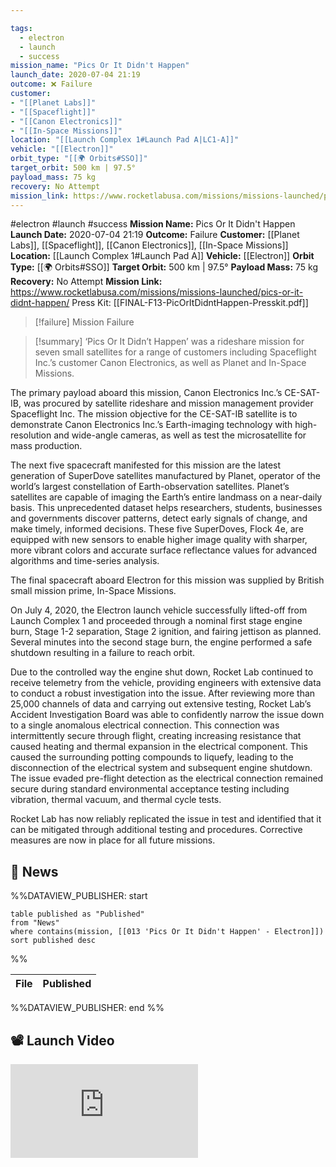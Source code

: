 ```yaml
---

tags:
  - electron
  - launch
  - success
mission_name: "Pics Or It Didn't Happen"
launch_date: 2020-07-04 21:19
outcome: ❌ Failure
customer: 
- "[[Planet Labs]]"
- "[[Spaceflight]]"
- "[[Canon Electronics]]"
- "[[In-Space Missions]]"
location: "[[Launch Complex 1#Launch Pad A|LC1-A]]"
vehicle: "[[Electron]]"
orbit_type: "[[🌍 Orbits#SSO]]"
target_orbit: 500 km | 97.5°
payload_mass: 75 kg
recovery: No Attempt
mission_link: https://www.rocketlabusa.com/missions/missions-launched/pics-or-it-didnt-happen/
---
```


#electron #launch #success
**Mission Name:** Pics Or It Didn't Happen
**Launch Date:** 2020-07-04 21:19
**Outcome:** Failure
**Customer:** [[Planet Labs]], [[Spaceflight]], [[Canon Electronics]], [[In-Space Missions]]
**Location:** [[Launch Complex 1#Launch Pad A]]
**Vehicle:** [[Electron]]
**Orbit Type:** [[🌍 Orbits#SSO]]
**Target Orbit:** 500 km | 97.5°
**Payload Mass:** 75 kg
**Recovery:** No Attempt
**Mission Link:** https://www.rocketlabusa.com/missions/missions-launched/pics-or-it-didnt-happen/
Press Kit: [[FINAL-F13-PicOrItDidntHappen-Presskit.pdf]]

>[!failure] Mission Failure

>[!summary]
‘Pics Or It Didn’t Happen’ was a rideshare mission for seven small satellites for a range of customers including Spaceflight Inc.’s customer Canon Electronics, as well as Planet and In-Space Missions.
>
The primary payload aboard this mission, Canon Electronics Inc.’s CE-SAT-IB, was procured by satellite rideshare and mission management provider Spaceflight Inc. The mission objective for the CE-SAT-IB satellite is to demonstrate Canon Electronics Inc.’s Earth-imaging technology with high-resolution and wide-angle cameras, as well as test the microsatellite for mass production.
>
The next five spacecraft manifested for this mission are the latest generation of SuperDove satellites manufactured by Planet, operator of the world’s largest constellation of Earth-observation satellites. Planet’s satellites are capable of imaging the Earth’s entire landmass on a near-daily basis. This unprecedented dataset helps researchers, students, businesses and governments discover patterns, detect early signals of change, and make timely, informed decisions. These five SuperDoves, Flock 4e, are equipped with new sensors to enable higher image quality with sharper, more vibrant colors and accurate surface reflectance values for advanced algorithms and time-series analysis.
>
The final spacecraft aboard Electron for this mission was supplied by British small mission prime, In-Space Missions. 
>
On July 4, 2020, the Electron launch vehicle successfully lifted-off from Launch Complex 1 and proceeded through a nominal first stage engine burn, Stage 1-2 separation, Stage 2 ignition, and fairing jettison as planned. Several minutes into the second stage burn, the engine performed a safe shutdown resulting in a failure to reach orbit.
>
Due to the controlled way the engine shut down, Rocket Lab continued to receive telemetry from the vehicle, providing engineers with extensive data to conduct a robust investigation into the issue. After reviewing more than 25,000 channels of data and carrying out extensive testing, Rocket Lab’s Accident Investigation Board was able to confidently narrow the issue down to a single anomalous electrical connection. This connection was intermittently secure through flight, creating increasing resistance that caused heating and thermal expansion in the electrical component. This caused the surrounding potting compounds to liquefy, leading to the disconnection of the electrical system and subsequent engine shutdown. The issue evaded pre-flight detection as the electrical connection remained secure during standard environmental acceptance testing including vibration, thermal vacuum, and thermal cycle tests.
>
Rocket Lab has now reliably replicated the issue in test and identified that it can be mitigated through additional testing and procedures. Corrective measures are now in place for all future missions.

## 📰 News
%%DATAVIEW_PUBLISHER: start
```
table published as "Published"
from "News"
where contains(mission, [[013 'Pics Or It Didn't Happen' - Electron]])
sort published desc
```
%%

| File | Published |
| ---- | --------- |

%%DATAVIEW_PUBLISHER: end %%

## 📽️ Launch Video
<div class="responsive-video">
<iframe src="https://www.youtube.com/embed/5ZcZoDFYjXc" title="Rocket Lab&#39;s Electron - Pics Or It Didn&#39;t Happen Mission" frameborder="0" allow="accelerometer; autoplay; clipboard-write; encrypted-media; gyroscope; picture-in-picture; web-share" referrerpolicy="strict-origin-when-cross-origin" allowfullscreen></iframe>     
</div>

